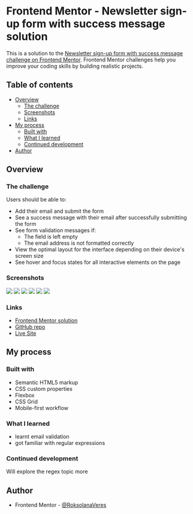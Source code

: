 # Frontend Mentor - Newsletter sign-up form with success message solution

This is a solution to the [Newsletter sign-up form with success message challenge on Frontend Mentor](https://www.frontendmentor.io/challenges/newsletter-signup-form-with-success-message-3FC1AZbNrv). Frontend Mentor challenges help you improve your coding skills by building realistic projects.

## Table of contents

- [Overview](#overview)
  - [The challenge](#the-challenge)
  - [Screenshots](#screenshots)
  - [Links](#links)
- [My process](#my-process)
  - [Built with](#built-with)
  - [What I learned](#what-i-learned)
  - [Continued development](#continued-development)
- [Author](#author)

## Overview

### The challenge

Users should be able to:

- Add their email and submit the form
- See a success message with their email after successfully submitting the form
- See form validation messages if:
  - The field is left empty
  - The email address is not formatted correctly
- View the optimal layout for the interface depending on their device's screen size
- See hover and focus states for all interactive elements on the page

### Screenshots

![](./screenshots/desktop_empty.png)
![](./screenshots/desktop_error.png)
![](./screenshots/desktop_success.png)
![](./screenshots/mobile_empty.png)
![](./screenshots/mobile_error.png)
![](./screenshots/mobile_success.png)

### Links

- [Frontend Mentor solution](https://www.frontendmentor.io/solutions/responsive-newsletter-signup-form-with-success-message-A_oijN3AO9)
- [GitHub repo](https://github.com/RoksolanaVeres/newsletter-sign-up-with-success-message)
- [Live Site](https://roksolanaveres.github.io/newsletter-sign-up-with-success-message/)

## My process

### Built with

- Semantic HTML5 markup
- CSS custom properties
- Flexbox
- CSS Grid
- Mobile-first workflow

### What I learned

- learnt email validation
- got familiar with regular expressions

### Continued development

Will explore the regex topic more

## Author

- Frontend Mentor - [@RoksolanaVeres](https://www.frontendmentor.io/profile/RoksolanaVeres)
